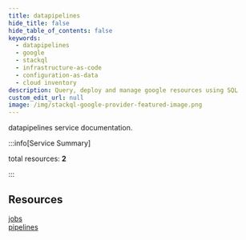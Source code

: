 ```yaml
---
title: datapipelines
hide_title: false
hide_table_of_contents: false
keywords:
  - datapipelines
  - google
  - stackql
  - infrastructure-as-code
  - configuration-as-data
  - cloud inventory
description: Query, deploy and manage google resources using SQL
custom_edit_url: null
image: /img/stackql-google-provider-featured-image.png
---
```


datapipelines service documentation.

:::info[Service Summary]

total resources: __2__  

:::

## Resources
<div class="row">
<div class="providerDocColumn">
<a href="/services/datapipelines/jobs/">jobs</a>
</div>
<div class="providerDocColumn">
<a href="/services/datapipelines/pipelines/">pipelines</a>
</div>
</div>